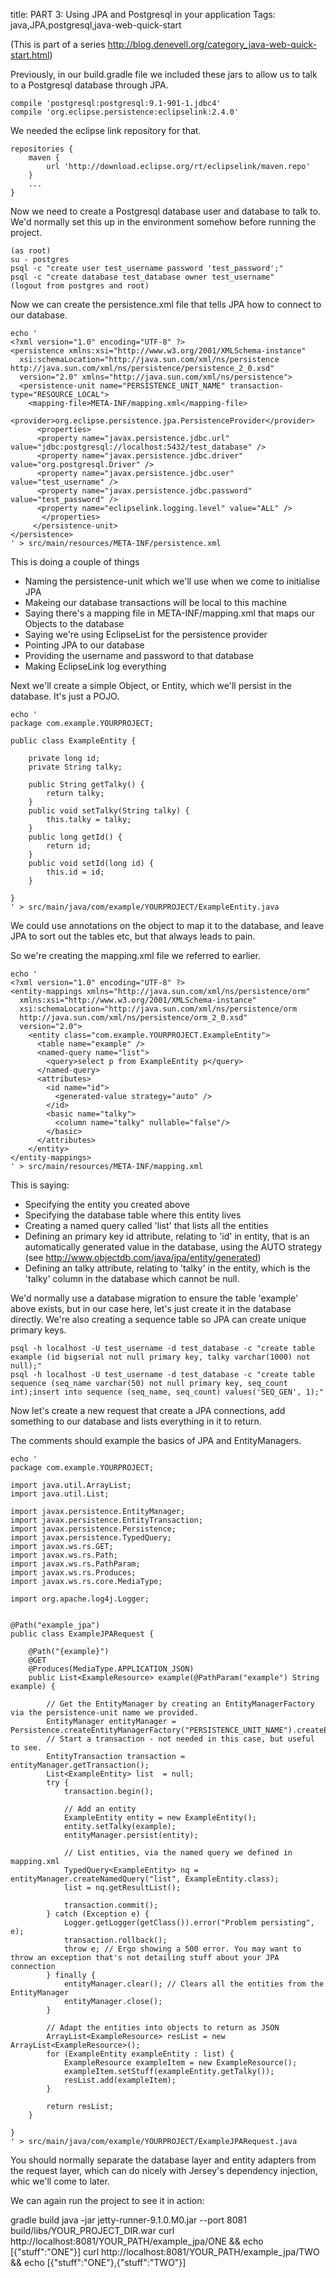 title: PART 3: Using JPA and Postgresql in your application
Tags: java,JPA,postgresql,java-web-quick-start

(This is part of a series http://blog.denevell.org/category_java-web-quick-start.html)

Previously, in our build.gradle file we included these jars to allow us to talk to a Postgresql database through JPA.

    compile 'postgresql:postgresql:9.1-901-1.jdbc4'
    compile 'org.eclipse.persistence:eclipselink:2.4.0'
    
We needed the eclipse link repository for that.

    repositories {
        maven {
            url 'http://download.eclipse.org/rt/eclipselink/maven.repo'
        }
        ...
    }

Now we need to create a Postgresql database user and database to talk to. We'd normally set this up in the environment somehow before running the project.

    (as root)
    su - postgres
    psql -c "create user test_username password 'test_password';"
    psql -c "create database test_database owner test_username"
    (logout from postgres and root)
    
Now we can create the persistence.xml file that tells JPA how to connect to our database.

    echo '
    <?xml version="1.0" encoding="UTF-8" ?>
    <persistence xmlns:xsi="http://www.w3.org/2001/XMLSchema-instance"
      xsi:schemaLocation="http://java.sun.com/xml/ns/persistence http://java.sun.com/xml/ns/persistence/persistence_2_0.xsd"
      version="2.0" xmlns="http://java.sun.com/xml/ns/persistence">
      <persistence-unit name="PERSISTENCE_UNIT_NAME" transaction-type="RESOURCE_LOCAL">
        <mapping-file>META-INF/mapping.xml</mapping-file>
        <provider>org.eclipse.persistence.jpa.PersistenceProvider</provider>
          <properties>
          <property name="javax.persistence.jdbc.url" value="jdbc:postgresql://localhost:5432/test_database" />
          <property name="javax.persistence.jdbc.driver" value="org.postgresql.Driver" />
          <property name="javax.persistence.jdbc.user" value="test_username" />
          <property name="javax.persistence.jdbc.password" value="test_password" />
          <property name="eclipselink.logging.level" value="ALL" />
    	   </properties>
    	 </persistence-unit>
    </persistence>
    ' > src/main/resources/META-INF/persistence.xml
    
This is doing a couple of things

* Naming the persistence-unit which we'll use when we come to initialise JPA
* Makeing our database transactions will be local to this machine
* Saying there's a mapping file in META-INF/mapping.xml that maps our Objects to the database
* Saying we're using EclipseList for the persistence provider
* Pointing JPA to our database
* Providing the username and password to that database
* Making EclipseLink log everything

Next we'll create a simple Object, or Entity, which we'll persist in the database. It's just a POJO.

    echo '
    package com.example.YOURPROJECT;
    
    public class ExampleEntity {
    	
    	private long id; 
    	private String talky;
    
    	public String getTalky() {
    		return talky;
    	}
    	public void setTalky(String talky) {
    		this.talky = talky;
    	}
    	public long getId() {
    		return id;
    	}
    	public void setId(long id) {
    		this.id = id;
    	}
    
    }
    ' > src/main/java/com/example/YOURPROJECT/ExampleEntity.java
    
We could use annotations on the object to map it to the database, and leave JPA to sort out the tables etc, but that always leads to pain.

So we're creating the mapping.xml file we referred to earlier. 

    echo '
    <?xml version="1.0" encoding="UTF-8" ?>
    <entity-mappings xmlns="http://java.sun.com/xml/ns/persistence/orm"
      xmlns:xsi="http://www.w3.org/2001/XMLSchema-instance"
      xsi:schemaLocation="http://java.sun.com/xml/ns/persistence/orm    
      http://java.sun.com/xml/ns/persistence/orm_2_0.xsd"
      version="2.0">
        <entity class="com.example.YOURPROJECT.ExampleEntity"> 
          <table name="example" />
          <named-query name="list">
            <query>select p from ExampleEntity p</query>
          </named-query>       
          <attributes>
            <id name="id">
              <generated-value strategy="auto" />
            </id>
            <basic name="talky">
              <column name="talky" nullable="false"/>
            </basic>
          </attributes>
        </entity>    
    </entity-mappings>
    ' > src/main/resources/META-INF/mapping.xml
    
This is saying:

* Specifying the entity you created above
* Specifying the database table where this entity lives
* Creating a named query called 'list' that lists all the entities
* Defining an primary key id attribute, relating to 'id' in entity, that is an automatically generated value in the database, using the AUTO strategy (see http://www.objectdb.com/java/jpa/entity/generated)
* Defining an talky attribute, relating to 'talky' in the entity, which is the 'talky' column in the database which cannot be null.

We'd normally use a database migration to ensure the table 'example' above exists, but in our case here, let's just create it in the database directly. We're also creating a sequence table so JPA can create unique primary keys.

    psql -h localhost -U test_username -d test_database -c "create table example (id bigserial not null primary key, talky varchar(1000) not null);"
    psql -h localhost -U test_username -d test_database -c "create table sequence (seq_name varchar(50) not null primary key, seq_count int);insert into sequence (seq_name, seq_count) values('SEQ_GEN', 1);"    
    
Now let's create a new request that create a JPA connections, add something to our database and lists everything in it to return.

The comments should example the basics of JPA and EntityManagers.

    echo '
    package com.example.YOURPROJECT;
    
    import java.util.ArrayList;
    import java.util.List;
    
    import javax.persistence.EntityManager;
    import javax.persistence.EntityTransaction;
    import javax.persistence.Persistence;
    import javax.persistence.TypedQuery;
    import javax.ws.rs.GET;
    import javax.ws.rs.Path;
    import javax.ws.rs.PathParam;
    import javax.ws.rs.Produces;
    import javax.ws.rs.core.MediaType;
    
    import org.apache.log4j.Logger;
    
    
    @Path("example_jpa")
    public class ExampleJPARequest {
    
    	@Path("{example}")
    	@GET
    	@Produces(MediaType.APPLICATION_JSON)
    	public List<ExampleResource> example(@PathParam("example") String example) {
    		
    		// Get the EntityManager by creating an EntityManagerFactory via the persistence-unit name we provided.
    		EntityManager entityManager = Persistence.createEntityManagerFactory("PERSISTENCE_UNIT_NAME").createEntityManager();   		
    		// Start a transaction - not needed in this case, but useful to see.
    		EntityTransaction transaction = entityManager.getTransaction();
    		List<ExampleEntity> list  = null;
    		try {
    			transaction.begin();
    			
    			// Add an entity
    			ExampleEntity entity = new ExampleEntity();
    			entity.setTalky(example);			
    			entityManager.persist(entity);
    			
    			// List entities, via the named query we defined in mapping.xml
    			TypedQuery<ExampleEntity> nq = entityManager.createNamedQuery("list", ExampleEntity.class);
    			list = nq.getResultList();
    			
    			transaction.commit();
    		} catch (Exception e) {
    			Logger.getLogger(getClass()).error("Problem persisting", e);
    			transaction.rollback();
    			throw e; // Ergo showing a 500 error. You may want to throw an exception that's not detailing stuff about your JPA connection
    		} finally {
    			entityManager.clear(); // Clears all the entities from the EntityManager
    			entityManager.close();
    		}
    		
    		// Adapt the entities into objects to return as JSON
    		ArrayList<ExampleResource> resList = new ArrayList<ExampleResource>();
    		for (ExampleEntity exampleEntity : list) {
    			ExampleResource exampleItem = new ExampleResource();
    			exampleItem.setStuff(exampleEntity.getTalky());
    			resList.add(exampleItem);
    		}
    		
    		return resList;
    	}
    
    }
    ' > src/main/java/com/example/YOURPROJECT/ExampleJPARequest.java
    
You should normally separate the database layer and entity adapters from the request layer, which can do nicely with Jersey's dependency injection, whic we'll come to later.

We can again run the project to see it in action:

gradle build
java -jar jetty-runner-9.1.0.M0.jar --port 8081 build/libs/YOUR_PROJECT_DIR.war
curl http://localhost:8081/YOUR_PATH/example_jpa/ONE && echo
[{"stuff":"ONE"}]
curl http://localhost:8081/YOUR_PATH/example_jpa/TWO && echo
[{"stuff":"ONE"},{"stuff":"TWO"}]
